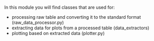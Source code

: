 In this module you will find classes that are used for:  
- processing raw table and converting it to the standard format (raw_data_processor.py)
- extracting data for plots from a processed table (data_extractors)
- plotting based on extracted data (plotter.py)